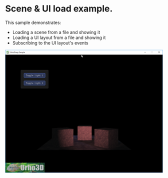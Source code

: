 Scene & UI load example.
=============

This sample demonstrates:
- Loading a scene from a file and showing it
- Loading a UI layout from a file and showing it
- Subscribing to the UI layout's events

![Screenshot](Screenshot.png)